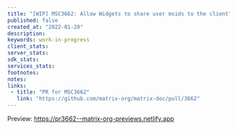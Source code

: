 ```yaml
---
title: "[WIP] MSC3662: Allow Widgets to share user mxids to the client"
published: false
created_at: "2022-01-20"
description:
keywords: work-in-progress
client_stats:
server_stats:
sdk_stats:
services_stats:
footnotes:
notes:
links:
 - title: "PR for MSC3662"
   link: "https://github.com/matrix-org/matrix-doc/pull/3662"
---
```









<!-- Replace -->
Preview: https://pr3662--matrix-org-previews.netlify.app
<!-- Replace -->

